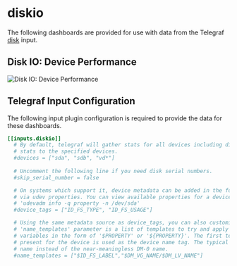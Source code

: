 # diskio

The following dashboards are provided for use with data from the Telegraf [disk](https://docs.influxdata.com/telegraf/latest/plugins/inputs/#diskio) input.

## Disk IO: Device Performance

![Disk IO: Device Performance](https://user-images.githubusercontent.com/10326954/50957159-d1a2e980-14bd-11e9-8715-dbd4d8a96b5a.png)

## Telegraf Input Configuration

The following input plugin configuration is required to provide the data for these dashboards.

```toml
[[inputs.diskio]]
  # By default, telegraf will gather stats for all devices including disk partitions. Setting devices will restrict the
  # stats to the specified devices.
  #devices = ["sda", "sdb", "vd*"]
  
  # Uncomment the following line if you need disk serial numbers.
  #skip_serial_number = false

  # On systems which support it, device metadata can be added in the form of tags. Currently only Linux is supported
  # via udev properties. You can view available properties for a device by running:
  # 'udevadm info -q property -n /dev/sda'
  #device_tags = ["ID_FS_TYPE", "ID_FS_USAGE"]

  # Using the same metadata source as device_tags, you can also customize the name of the device via templates. The
  # 'name_templates' parameter is a list of templates to try and apply to the device. The template may contain
  # variables in the form of '$PROPERTY' or '${PROPERTY}'. The first template which does not contain any variables not
  # present for the device is used as the device name tag. The typical use case is for LVM volumes, to get the VG/LV
  # name instead of the near-meaningless DM-0 name.
  #name_templates = ["$ID_FS_LABEL","$DM_VG_NAME/$DM_LV_NAME"]
```
